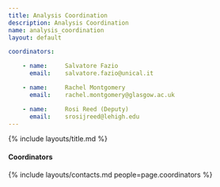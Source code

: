 ```yaml
---
title: Analysis Coordination
description: Analysis Coordination
name: analysis_coordination
layout: default

coordinators:

    - name:     Salvatore Fazio
      email:    salvatore.fazio@unical.it

    - name:     Rachel Montgomery
      email:    rachel.montgomery@glasgow.ac.uk

    - name:     Rosi Reed (Deputy)
      email:    srosijreed@lehigh.edu
---
```


{% include layouts/title.md %}

#### Coordinators

{% include layouts/contacts.md people=page.coordinators %}
